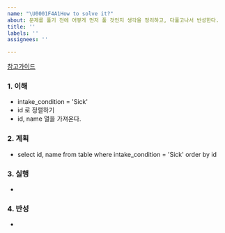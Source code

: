 ```yaml
---
name: "\U0001F4A1How to solve it?"
about: 문제를 풀기 전에 어떻게 먼저 풀 것인지 생각을 정리하고, 다풀고나서 반성한다.
title: ''
labels: ''
assignees: ''

---
```


[참고가이드](https://megaptera.notion.site/6-5f9b4105eb0748fd8f8baa631d92d6ea)

### 1. 이해
- intake_condition = 'Sick'
- id 로 정렬하기
- id, name 열을 가져온다.

### 2. 계획
- select id, name from table where intake_condition = 'Sick' order by id

### 3. 실행
- 

### 4. 반성
-
